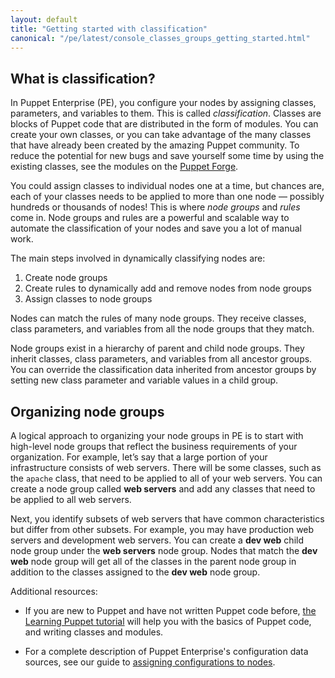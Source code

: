 ```yaml
---
layout: default
title: "Getting started with classification"
canonical: "/pe/latest/console_classes_groups_getting_started.html"
---
```


[puppet_assign]: ./puppet_assign_configurations.html
[learn]: /learning/
[forge]: http://forge.puppetlabs.com

## What is classification?

In Puppet Enterprise (PE), you configure your nodes by assigning classes, parameters, and variables to them. This is called *classification*. Classes are blocks of Puppet code that are distributed in the form of modules. You can create your own classes, or you can take advantage of the many classes that have already been created by the amazing Puppet community. To reduce the potential for new bugs and save yourself some time by using the existing classes, see the modules on the [Puppet Forge][forge].

You could assign classes to individual nodes one at a time, but chances are, each of your classes needs to be applied to more than one node &#8212; possibly hundreds or thousands of nodes! This is where *node groups* and *rules* come in. Node groups and rules are a powerful and scalable way to automate the classification of your nodes and save you a lot of manual work.

The main steps involved in dynamically classifying nodes are:

1. Create node groups
2. Create rules to dynamically add and remove nodes from node groups
3. Assign classes to node groups

Nodes can match the rules of many node groups. They receive classes, class parameters, and variables from all the node groups that they match.

Node groups exist in a hierarchy of parent and child node groups. They inherit classes, class parameters, and variables from all ancestor groups. You can override the classification data inherited from ancestor groups by setting new class parameter and variable values in a child group.

## Organizing node groups

A logical approach to organizing your node groups in PE is to start with high-level node groups that reflect the business requirements of your organization. For example, let’s say that a large portion of your infrastructure consists of web servers. There will be some classes, such as the `apache` class, that need to be applied to all of your web servers. You can create a node group called **web servers** and add any classes that need to be applied to all web servers.

Next, you identify subsets of web servers that have common characteristics but differ from other subsets. For example, you may have production web servers and development web servers. You can create a **dev web** child node group under the **web servers** node group. Nodes that match the **dev web** node group will get all of the classes in the parent node group in addition to the classes assigned to the **dev web** node group.


Additional resources:

* If you are new to Puppet and have not written Puppet code before, [the Learning Puppet tutorial][learn] will help you with the basics of Puppet code, and writing classes and modules.

* For a complete description of Puppet Enterprise's configuration data sources, see our guide to [assigning configurations to nodes][puppet_assign].


